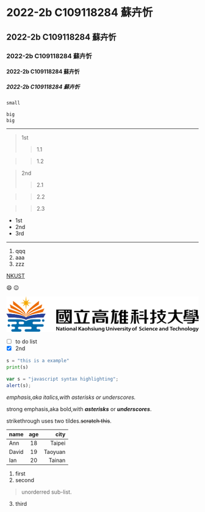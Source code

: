 # 2022-2b C109118284 蘇卉忻
## 2022-2b C109118284 蘇卉忻
### 2022-2b C109118284 蘇卉忻
#### 2022-2b C109118284 蘇卉忻
##### 2022-2b C109118284 蘇卉忻

`small`

```
big
big
```

--------

>1st
>>1.1

>>1.2

>2nd
>>2.1

>>2.2

>>2.3

* 1st
* 2nd
* 3rd

-----

1. qqq
2. aaa
3. zzz

[NKUST](http://www.nkust.edu.tw)

:smile: :wink:

![NKUST](nkust.png "高科大")

- [ ] to do list
- [x] 2nd

```python
s = "this is a example"
print(s)
```

```javascript
var s = "javascript syntax highlighting";
alert(s);
```

*emphasis,aka italics,with asterisks or underscores.*

strong emphasis,aka bold,with ***asterisks*** or ***underscores***.

strikethrough uses two tildes.~~scratch this~~.

|name |age |city |
|:----|:--:|----:|
|Ann  |18  |Taipei|
|David|19  |Taoyuan|
|Ian  |20  |Tainan|

1. first 
2. second
>unorderred sub-list.

3. third
